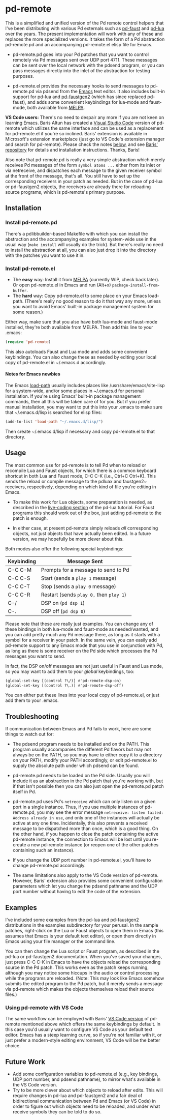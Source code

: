 # pd-remote

This is a simplified and unified version of the Pd remote control helpers that I've been distributing with various Pd externals such as [pd-faust](https://github.com/agraef/pure-lang/tree/master/pd-faust) and [pd-lua](https://github.com/agraef/pd-lua) over the years. The present implementation will work with any of these and replaces the more specialized versions. It takes the form of a Pd abstraction pd-remote.pd and an accompanying pd-remote.el elisp file for Emacs.

- pd-remote.pd goes into your Pd patches that you want to control remotely via Pd messages sent over UDP port 4711. These messages can be sent over the local network with the pdsend program, or you can pass messages directly into the inlet of the abstraction for testing purposes.

- pd-remote.el provides the necessary hooks to send messages to pd-remote.pd via pdsend from the [Emacs](https://en.wikipedia.org/wiki/GNU_Emacs) text editor. It also includes built-in support for pd-lua and [pd-faustgen2](https://github.com/agraef/pd-faustgen) (which has since replaced pd-faust), and adds some convenient keybindings for lua-mode and faust-mode, both available from [MELPA](https://melpa.org).

**VS Code users:** There's no need to despair any more if you are not keen on learning Emacs. Baris Altun has created a [Visual Studio Code](https://code.visualstudio.com/) version of pd-remote which utilizes the same interface and can be used as a replacement for pd-remote.el if you're so inclined. Baris' extension is available in Microsoft's extension marketplace (just go to VS Code's extension manager and search for pd-remote). Please check the notes [below](#using-pd-remote-with-vs-code), and see [Baris' repository](https://github.com/barisssss/pdRemoteVscode) for details and installation instructions. Thanks, Baris!

Also note that pd-remote.pd is really a very simple abstraction which merely receives Pd messages of the form `symbol atoms ...` either from its inlet or via netreceive, and dispatches each message to the given receiver symbol at the front of the message, that's all. You still have to set up the corresponding receivers in your patch as needed. But in the case of pd-lua or pd-faustgen2 objects, the receivers are already there for reloading source programs, which is pd-remote's primary purpose.

## Installation

### Install pd-remote.pd

There's a pdlibbuilder-based Makefile with which you can install the abstraction and the accompanying examples for system-wide use in the usual way (`make install` will usually do the trick). But there's really no need to install the abstraction at all, you can also just drop it into the directory with the patches you want to use it in.

### Install pd-remote.el

- The **easy** way: Install it from [MELPA](https://melpa.org/) (currently WIP, check back later). Or open pd-remote.el in Emacs and run (Alt+x) `package-install-from-buffer`.
- The **hard** way: Copy pd-remote.el to some place on your Emacs load-path. (There's really no good reason to do it that way any more, unless you want to avoid Emacs' built-in package management system for some reason.)

Either way, make sure that you also have both lua-mode and faust-mode installed, they're both available from MELPA. Then add this line to your .emacs:

~~~lisp
(require 'pd-remote)
~~~

This also autoloads Faust and Lua mode and adds some convenient keybindings. You can also change these as needed by editing your local copy of pd-remote.el in ~/.emacs.d accordingly.

#### Notes for Emacs newbies

The Emacs [load-path](https://www.emacswiki.org/emacs/LoadPath) usually includes places like /usr/share/emacs/site-lisp for a system-wide, and/or some places in ~/.emacs.d for personal installation. If you're using Emacs' built-in package management commands, then all this will be taken care of for you. But if you prefer manual installation, you may want to put this into your .emacs to make sure that ~/.emacs.d/lisp is searched for elisp files:

~~~lisp
(add-to-list 'load-path "~/.emacs.d/lisp/")
~~~

Then create ~/.emacs.d/lisp if necessary and copy pd-remote.el to that directory.

## Usage

The most common use for pd-remote is to tell Pd when to reload or recompile Lua and Faust objects, for which there is a common keyboard shortcut in both Lua and Faust mode, C-C C-K (i.e., Ctrl+C Ctrl+K). This sends the reload or compile message to the pdluax and faustgen2~ receivers, respectively, depending on which kind of file you're editing in Emacs.

- To make this work for Lua objects, some preparation is needed, as described in the [live-coding section](https://agraef.github.io/pd-lua/tutorial/pd-lua-intro.html#remote-control) of the pd-lua tutorial. For Faust programs this should work out of the box, just adding pd-remote to the patch is enough.

- In either case, at present pd-remote simply reloads *all* corresponding objects, not just objects that have actually been edited. In a future version, we may hopefully be more clever about this.

Both modes also offer the following special keybindings:

| Keybinding | Message Sent                            |
| ---------- | --------------------------------------- |
| C-C C-M    | Prompts for a message to send to Pd     |
| C-C C-S    | Start (sends a `play 1` message)        |
| C-C C-T    | Stop (sends a `play 0` message)         |
| C-C C-R    | Restart (sends `play 0,` then `play 1`) |
| C-/        | DSP on (`pd dsp 1`)                     |
| C-.        | DSP off (`pd dsp 0`)                    |

Please note that these are really just examples. You can change any of these bindings in both lua-mode and faust-mode as needed/wanted, and you can add pretty much any Pd message there, as long as it starts with a symbol for a receiver in your patch. In the same vein, you can easily add pd-remote support to any Emacs mode that you use in conjunction with Pd, as long as there is some receiver on the Pd side which processes the Pd messages you want to send.

In fact, the DSP on/off messages are not just useful in Faust and Lua mode, so you may want to add them to your *global* keybindings, too:

~~~lisp
(global-set-key [(control ?\/)] #'pd-remote-dsp-on)
(global-set-key [(control ?\.)] #'pd-remote-dsp-off)
~~~

You can either put these lines into your local copy of pd-remote.el, or just add them to your .emacs.

## Troubleshooting

If communication between Emacs and Pd fails to work, here are some things to watch out for:

- The pdsend program needs to be installed and on the PATH. This program usually accompanies the different Pd flavors but may not always be on the PATH, so you may have to either copy it to a directory on your PATH, modify your PATH accordingly, or edit pd-remote.el to supply the absolute path under which pdsend can be found.

- pd-remote.pd needs to be loaded on the Pd side. Usually you will include it as an abstraction in the Pd patch that you're working with, but if that isn't possible then you can also just open the pd-remote.pd patch itself in Pd.

- pd-remote.pd uses Pd's `netreceive` which can only listen on a given port in a single instance. Thus, if you use multiple instances of pd-remote.pd, you may see the error message `netreceive: listen failed: Address already in use`, and only one of the instances will actually be active at any one time. Incidentally, this also prevents a received message to be dispatched more than once, which is a good thing. On the other hand, if you happen to close the patch containing the active pd-remote instance, the connection to Emacs will be lost until you re-create a new pd-remote instance (or reopen one of the other patches containing such an instance).

- If you change the UDP port number in pd-remote.el, you'll have to change pd-remote.pd accordingly.

- The same limitations also apply to the VS Code version of pd-remote. However, Baris' extension also provides some convenient configuration parameters which let you change the pdsend pathname and the UDP port number without having to edit the code of the extension.

## Examples

I've included some examples from the pd-lua and pd-faustgen2 distributions in the examples subdirectory for your perusal. In the sample patches, right-click on the Lua or Faust objects to open them in Emacs (this assumes that Emacs is your default text editor), or open them directly in Emacs using your file manager or the command line.

You can then change the Lua script or Faust program, as described in the pd-lua or pd-faustgen2 documentation. When you've saved your changes, just press C-C C-K in Emacs to have the objects reload the corresponding source in the Pd patch. This works even as the patch keeps running, although you may notice some hiccups in the audio or control processing while the programs are reloaded. (Note: This may look like Emacs somehow submits the edited program to the Pd patch, but it merely sends a message via pd-remote which makes the objects themselves reload their source files.)

### Using pd-remote with VS Code

The same workflow can be employed with Baris' [VS Code version](https://github.com/barisssss/pdRemoteVscode) of pd-remote mentioned above which offers the same keybindings by default. In this case you'd usually want to configure VS Code as your default text editor. Emacs has a steep learning curve, so if you're not familiar with it, or just prefer a modern-style editing environment, VS Code will be the better choice.

## Future Work

- Add some configuration variables to pd-remote.el (e.g., key bindings, UDP port number, and pdsend pathname), to mirror what's available in the VS Code version.
- Try to be more clever about which objects to reload after edits. This will require changes in pd-lua and pd-faustgen2 and a fair deal of bidirectional communication between Pd and Emacs (or VS Code) in order to figure out which objects need to be reloaded, and under what receive symbols they can be told to do so.
